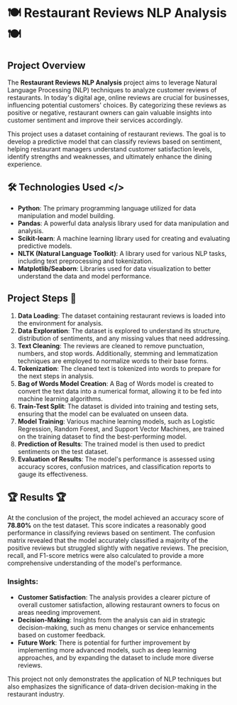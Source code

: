 # 🍽️ Restaurant Reviews NLP Analysis 🍽️

## Project Overview
The **Restaurant Reviews NLP Analysis** project aims to leverage Natural Language Processing (NLP) techniques to analyze customer reviews of restaurants. In today's digital age, online reviews are crucial for businesses, influencing potential customers' choices. By categorizing these reviews as positive or negative, restaurant owners can gain valuable insights into customer sentiment and improve their services accordingly.

This project uses a dataset containing of restaurant reviews. The goal is to develop a predictive model that can classify reviews based on sentiment, helping restaurant managers understand customer satisfaction levels, identify strengths and weaknesses, and ultimately enhance the dining experience.

## 🛠️ Technologies Used </>
- **Python**: The primary programming language utilized for data manipulation and model building.
- **Pandas**: A powerful data analysis library used for data manipulation and analysis.
- **Scikit-learn**: A machine learning library used for creating and evaluating predictive models.
- **NLTK (Natural Language Toolkit)**: A library used for various NLP tasks, including text preprocessing and tokenization.
- **Matplotlib/Seaborn**: Libraries used for data visualization to better understand the data and model performance.

## Project Steps 👣

1. **Data Loading**: The dataset containing restaurant reviews is loaded into the environment for analysis.
2. **Data Exploration**: The dataset is explored to understand its structure, distribution of sentiments, and any missing values that need addressing.
3. **Text Cleaning**: The reviews are cleaned to remove punctuation, numbers, and stop words. Additionally, stemming and lemmatization techniques are employed to normalize words to their base forms.
4. **Tokenization**: The cleaned text is tokenized into words to prepare for the next steps in analysis.
5. **Bag of Words Model Creation**: A Bag of Words model is created to convert the text data into a numerical format, allowing it to be fed into machine learning algorithms.
6. **Train-Test Split**: The dataset is divided into training and testing sets, ensuring that the model can be evaluated on unseen data.
7. **Model Training**: Various machine learning models, such as Logistic Regression, Random Forest, and Support Vector Machines, are trained on the training dataset to find the best-performing model.
8. **Prediction of Results**: The trained model is then used to predict sentiments on the test dataset.
9. **Evaluation of Results**: The model's performance is assessed using accuracy scores, confusion matrices, and classification reports to gauge its effectiveness.

## 🏆 Results 🏆
At the conclusion of the project, the model achieved an accuracy score of **78.80%** on the test dataset. This score indicates a reasonably good performance in classifying reviews based on sentiment.
The confusion matrix revealed that the model accurately classified a majority of the positive reviews but struggled slightly with negative reviews. The precision, recall, and F1-score metrics were also calculated to provide a more comprehensive understanding of the model's performance. 

### Insights:
- **Customer Satisfaction**: The analysis provides a clearer picture of overall customer satisfaction, allowing restaurant owners to focus on areas needing improvement.
- **Decision-Making**: Insights from the analysis can aid in strategic decision-making, such as menu changes or service enhancements based on customer feedback.
- **Future Work**: There is potential for further improvement by implementing more advanced models, such as deep learning approaches, and by expanding the dataset to include more diverse reviews.

This project not only demonstrates the application of NLP techniques but also emphasizes the significance of data-driven decision-making in the restaurant industry.
